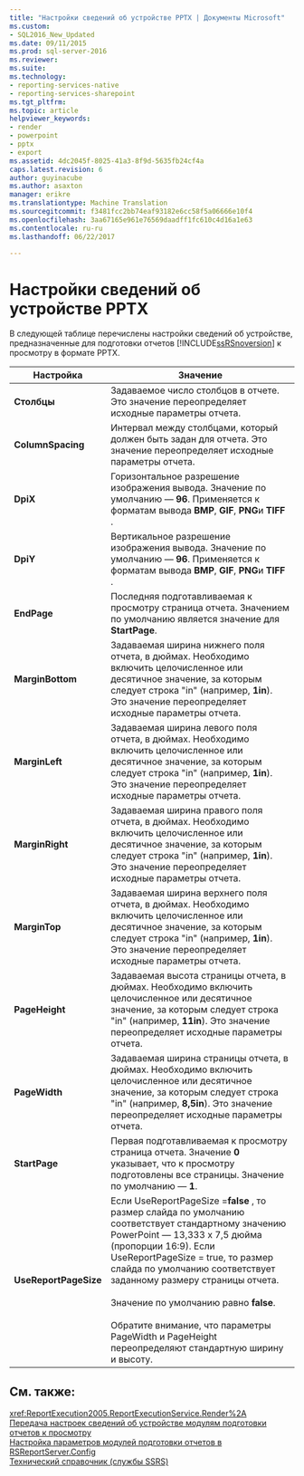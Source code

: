 ```yaml
---
title: "Настройки сведений об устройстве PPTX | Документы Microsoft"
ms.custom:
- SQL2016_New_Updated
ms.date: 09/11/2015
ms.prod: sql-server-2016
ms.reviewer: 
ms.suite: 
ms.technology:
- reporting-services-native
- reporting-services-sharepoint
ms.tgt_pltfrm: 
ms.topic: article
helpviewer_keywords:
- render
- powerpoint
- pptx
- export
ms.assetid: 4dc2045f-8025-41a3-8f9d-5635fb24cf4a
caps.latest.revision: 6
author: guyinacube
ms.author: asaxton
manager: erikre
ms.translationtype: Machine Translation
ms.sourcegitcommit: f3481fcc2bb74eaf93182e6cc58f5a06666e10f4
ms.openlocfilehash: 3aa67165e961e76569daadff1fc610c4d16a1e63
ms.contentlocale: ru-ru
ms.lasthandoff: 06/22/2017

---
```

# <a name="pptx-device-information-settings"></a>Настройки сведений об устройстве PPTX
  В следующей таблице перечислены настройки сведений об устройстве, предназначенные для подготовки отчетов [!INCLUDE[ssRSnoversion](../includes/ssrsnoversion-md.md)] к просмотру в формате PPTX.  
  
|Настройка|Значение|  
|-------------|-----------|  
|**Столбцы**|Задаваемое число столбцов в отчете. Это значение переопределяет исходные параметры отчета.|  
|**ColumnSpacing**|Интервал между столбцами, который должен быть задан для отчета. Это значение переопределяет исходные параметры отчета.|  
|**DpiX**|Горизонтальное разрешение изображения вывода. Значение по умолчанию — **96**. Применяется к форматам вывода **BMP**, **GIF**, **PNG**и **TIFF** .|  
|**DpiY**|Вертикальное разрешение изображения вывода. Значение по умолчанию — **96**. Применяется к форматам вывода **BMP**, **GIF**, **PNG**и **TIFF** .|  
|**EndPage**|Последняя подготавливаемая к просмотру страница отчета. Значением по умолчанию является значение для **StartPage**.|  
|**MarginBottom**|Задаваемая ширина нижнего поля отчета, в дюймах. Необходимо включить целочисленное или десятичное значение, за которым следует строка "in" (например, **1in**). Это значение переопределяет исходные параметры отчета.|  
|**MarginLeft**|Задаваемая ширина левого поля отчета, в дюймах. Необходимо включить целочисленное или десятичное значение, за которым следует строка "in" (например, **1in**). Это значение переопределяет исходные параметры отчета.|  
|**MarginRight**|Задаваемая ширина правого поля отчета, в дюймах. Необходимо включить целочисленное или десятичное значение, за которым следует строка "in" (например, **1in**). Это значение переопределяет исходные параметры отчета.|  
|**MarginTop**|Задаваемая ширина верхнего поля отчета, в дюймах. Необходимо включить целочисленное или десятичное значение, за которым следует строка "in" (например, **1in**). Это значение переопределяет исходные параметры отчета.|  
|**PageHeight**|Задаваемая высота страницы отчета, в дюймах. Необходимо включить целочисленное или десятичное значение, за которым следует строка "in" (например, **11in**). Это значение переопределяет исходные параметры отчета.|  
|**PageWidth**|Задаваемая ширина страницы отчета, в дюймах. Необходимо включить целочисленное или десятичное значение, за которым следует строка "in" (например, **8,5in**). Это значение переопределяет исходные параметры отчета.|  
|**StartPage**|Первая подготавливаемая к просмотру страница отчета. Значение **0** указывает, что к просмотру подготовлены все страницы. Значение по умолчанию — **1**.|  
|**UseReportPageSize**|Если UseReportPageSize =**false** , то размер слайда по умолчанию соответствует стандартному значению PowerPoint — 13,333 x 7,5 дюйма (пропорции 16:9). Если UseReportPageSize = true, то размер слайда по умолчанию соответствует заданному размеру страницы отчета.<br /><br /> Значение по умолчанию равно **false**.<br /><br /> Обратите внимание, что параметры PageWidth и PageHeight переопределяют стандартную ширину и высоту.|  
  
## <a name="see-also"></a>См. также:  
 <xref:ReportExecution2005.ReportExecutionService.Render%2A>   
 [Передача настроек сведений об устройстве модулям подготовки отчетов к просмотру](../reporting-services/report-server-web-service/net-framework/passing-device-information-settings-to-rendering-extensions.md)   
 [Настройка параметров модулей подготовки отчетов в RSReportServer.Config](../reporting-services/customize-rendering-extension-parameters-in-rsreportserver-config.md)   
 [Технический справочник (службы SSRS)](../reporting-services/technical-reference-ssrs.md)  
  
  

